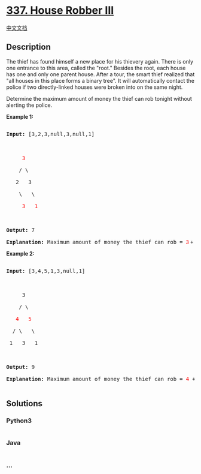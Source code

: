 # [337. House Robber III](https://leetcode.com/problems/house-robber-iii)

[中文文档](/solution/0300-0399/0337.House%20Robber%20III/README.md)

## Description

<p>The thief has found himself a new place for his thievery again. There is only one entrance to this area, called the &quot;root.&quot; Besides the root, each house has one and only one parent house. After a tour, the smart thief realized that &quot;all houses in this place forms a binary tree&quot;. It will automatically contact the police if two directly-linked houses were broken into on the same night.</p>

<p>Determine the maximum amount of money the thief can rob tonight without alerting the police.</p>

<p><b>Example 1:</b></p>

<pre>

<strong>Input: </strong>[3,2,3,null,3,null,1]



     <font color="red">3</font>

    / \

   2   3

    \   \ 

     <font color="red">3   1

</font>

<strong>Output:</strong> 7 

<strong>Explanation:</strong>&nbsp;Maximum amount of money the thief can rob = <font color="red" style="font-family: sans-serif, Arial, Verdana, &quot;Trebuchet MS&quot;;">3</font><span style="font-family: sans-serif, Arial, Verdana, &quot;Trebuchet MS&quot;;"> + </span><font color="red" style="font-family: sans-serif, Arial, Verdana, &quot;Trebuchet MS&quot;;">3</font><span style="font-family: sans-serif, Arial, Verdana, &quot;Trebuchet MS&quot;;"> + </span><font color="red" style="font-family: sans-serif, Arial, Verdana, &quot;Trebuchet MS&quot;;">1</font><span style="font-family: sans-serif, Arial, Verdana, &quot;Trebuchet MS&quot;;"> = </span><b style="font-family: sans-serif, Arial, Verdana, &quot;Trebuchet MS&quot;;">7</b><span style="font-family: sans-serif, Arial, Verdana, &quot;Trebuchet MS&quot;;">.</span></pre>

<p><b>Example 2:</b></p>

<pre>

<strong>Input: </strong>[3,4,5,1,3,null,1]



&nbsp;    3

    / \

   <font color="red">4</font>   <font color="red">5</font>

  / \   \ 

 1   3   1



<strong>Output:</strong> 9

<strong>Explanation:</strong>&nbsp;Maximum amount of money the thief can rob = <font color="red">4</font> + <font color="red">5</font> = <b>9</b>.

</pre>

## Solutions

<!-- tabs:start -->

### **Python3**

```python

```

### **Java**

```java

```

### **...**

```

```

<!-- tabs:end -->
